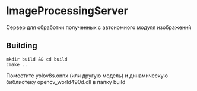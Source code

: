 # ImageProcessingServer

Сервер для обработки полученных с автономного модуля изображений  

## Building

`mkdir build && cd build`  
`cmake ..`

Поместите yolov8s.onnx (или другую модель) и динамическую библиотеку opencv_world490d.dll в папку build  